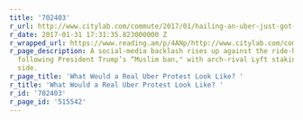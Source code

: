 ```yaml
---
title: '702403'
r_url: http://www.citylab.com/commute/2017/01/hailing-an-uber-just-got-way-more-political/514871/
r_date: 2017-01-31 17:31:35.823000000 Z
r_wrapped_url: https://www.reading.am/p/4ANp/http://www.citylab.com/commute/2017/01/hailing-an-uber-just-got-way-more-political/514871/
r_page_description: A social-media backlash rises up against the ride-hailing company
  following President Trump’s “Muslim ban," with arch-rival Lyft staking out the opposing
  side.
r_page_title: 'What Would a Real Uber Protest Look Like? '
r_title: 'What Would a Real Uber Protest Look Like? '
r_id: '702403'
r_page_id: '515542'
---
```


